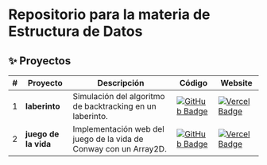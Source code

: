 # Repositorio para la materia de Estructura de Datos

## ✨ Proyectos

|  #   | Proyecto         | Descripción                                                              | Código                                                                                                                                                                                   | Website                                                       |
| --- | ---------------- | ------------------------------------------------------------------------ | ---------------------------------------------------------------------------------------------------------------------------------------------------------------------------------------- | ------------------------------------------------------------- |
| 1   | **laberinto** | Simulación del algoritmo de backtracking en un laberinto.  | [![GitHub Badge](https://img.shields.io/badge/Código-181717?logo=github&logoColor=fff&style=flat-square)](https://github.com/JUANIMAN/Estructura-de-datos/tree/main/Laberinto) | [![Vercel Badge](https://img.shields.io/badge/Website-000?logo=vercel&logoColor=fff&style=flat-square)](https://laberinto-six.vercel.app/) |
| 2   | **juego de la vida** | Implementación web del juego de la vida de Conway con un Array2D. | [![GitHub Badge](https://img.shields.io/badge/Código-181717?logo=github&logoColor=fff&style=flat-square)](https://github.com/JUANIMAN/Estructura-de-datos/tree/main/tarea6) | [![Vercel Badge](https://img.shields.io/badge/Website-000?logo=vercel&logoColor=fff&style=flat-square)](https://game-of-life-beige-five.vercel.app/) |
